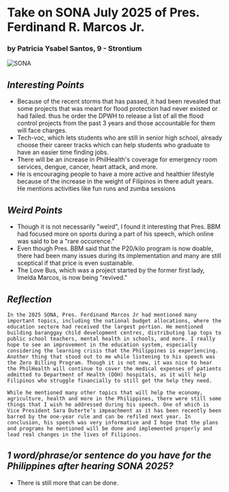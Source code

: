 # **Take on SONA July 2025 of Pres. Ferdinand R. Marcos Jr.**
### by Patricia Ysabel Santos, 9 - Strontium 

![SONA](https://media.interaksyon.com/wp-content/uploads/2025/07/Marcos-Jr_SONA-2025.jpg)

## *Interesting Points*
* Because of the recent storms that has passed, it had been revealed that some projects that was meant for flood protection had never existed or had failed. 
thus he order the DPWH to release a list of all the flood control projects from the past 3 years and those accountable for them will face charges. 
* Tech-voc, which lets students who are still in senior high school, already choose their career tracks which can help students who graduate to have an easier time finding jobs. 
* There will be an increase in PhilHealth's coverage for emergency room services, dengue, cancer, heart attack, and more.
* He is encouraging people to have a more active and healthier lifestyle because of the increase in the weight of Filipinos in there adult years. He mentions activities like fun runs and zumba sessions 

## *Weird  Points*
* Though it is not necessarily "weird", I found it interesting that Pres. BBM had focused more on sports during a part of his speech, which online was said to be a "rare occurence."
* Even though Pres. BBM said that the P20/kilo program is now doable, there had been many issues during its implementation and many are still sceptical if that price is even sustainable. 
* The Love Bus, which was a project started by the former first lady, Imelda Marcos, is now being "revived."

## *Reflection*
    In the 2025 SONA, Pres. Ferdinand Marcos Jr had mentioned many important topics, including the national budget allocations, where the education sectore had received the largest portion. He mentioned building baranggay child development centres, distributing lap tops to public school teachers, mental health in schools, and more. I really hope to see an improvement in the education system, especially considering the learning crisis that the Philippines is experiencing. Another thing that stood out to me while listening to his speech was the Zero Billing Program. Though it is not new, it was nice to hear the PhilHealth will continue to cover the medical expenses of patients admitted to Department of Health (DOH) hospitals, as it will help Filipinos who struggle financially to still get the help they need. 

    While he mentioned many other topics that will help the economy, agriculture, health and more in the Philippines, there were still some things that I wish he addressed during his speech. One of which is Vice President Sara Duterte’s impeachment as it has been recently been barred by the one-year rule and can be refiled next year. In conclusion, his speech was very informative and I hope that the plans and programs he mentioned will be done and implemented properly and lead real changes in the lives of Filipinos. 

## *1 word/phrase/or sentence do you have for the Philippines after hearing SONA 2025?*
* There is still more that can be done. 
